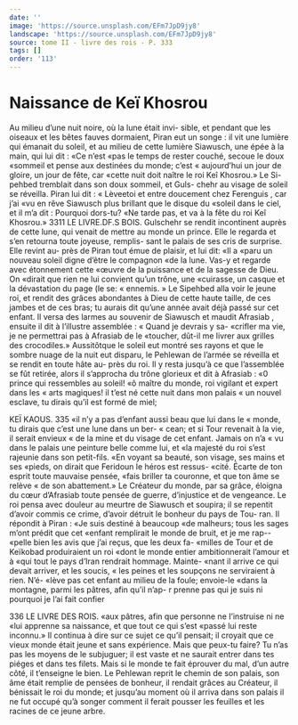 ```yaml
---
date: ''
image: 'https://source.unsplash.com/EFm7JpD9jy8'
landscape: 'https://source.unsplash.com/EFm7JpD9jy8'
source: tome II - livre des rois - P. 333
tags: []
order: '113'
---
```


# Naissance de Keï Khosrou

Au milieu d’une nuit noire, où la lune était invi-
sible, et pendant que les oiseaux et les bêtes fauves dormaient, Piran eut un songe : il vit une lumière qui émanait du soleil, et au milieu de cette lumière Siawusch, une épée à la main, qui lui dit : «Ce n’est
«pas le temps de rester couché, secoue le doux «sommeil et pense aux destinées du monde; c’est
« aujourd’hui un jour de gloire, un jour de fête, car
«cette nuit doit naître le roi Keî Khosrou.» Le Si-
pehbed tremblait dans son doux sommeil, et Guls- chehr au visage de soleil se réveilla. Piran lui dit :
« Lèveetoi et entre doucement chez Ferenguis , car j’ai «vu en rêve Siawusch plus brillant que le disque du «soleil dans le ciel, et il m’a dit : Pourquoi dors-tu? «Ne tarde pas, et va à la fête du roi Keî Khosrou.»
3311 LE LIVRE.DF.S BOIS.
Gulschehr se rendit incontinent auprès de cette
lune, qui venait de mettre au monde un prince. Elle le regarda et s’en retourna toute joyeuse, remplis- sant le palais de ses cris de surprise. Elle revint au- près de Piran tout émue de plaisir, et lui dit: «Il a
«paru un nouveau soleil digne d’être le compagnon
«de la lune. Vas-y et regarde avec étonnement cette
«œuvre de la puissance et de la sagesse de Dieu. On
«dirait que rien ne lui convient qu’un trône, une
«cuirasse, un casque et la dévastation du page (le se: « ennemis. »
Le Sipehbed alla voir le jeune roi, et rendit des grâces abondantes à Dieu de cette haute taille, de ces jambes et de ces bras; tu aurais dit qu’une année
avait déjà passé sur cet enfant. Il versa des larmes
au souvenir de Siawusch et maudit Afrasiab , ensuite il dit à l’illustre assemblée : « Quand je devrais y sa-
«crifler ma vie, je ne permettrai pas à Afrasiab de le «toucher, dût-il me livrer aux grilles des crocodiles.»
Aussitôtque le soleil eut montré ses rayons et que
le sombre nuage de la nuit eut disparu, le Pehlewan de l’armée se réveilla et se rendit en toute hâte au-
près du roi. Il y resta jusqu’à ce que l’assemblée se
fût retirée, alors il s’approcha du trône glorieux et
dit à Afrasiab : «0 prince qui ressembles au soleil!
«ô maître du monde, roi vigilant et expert dans les
« arts magiques! il t’est né cette nuit dans mon palais
« un nouvel esclave, tu dirais qu’il est formé de miel;

KEÏ KAOUS. 335 «il n’y a pas d’enfant aussi beau que lui dans le
« monde, tu dirais que c’est une lune dans un ber-
« cean; et si Tour revenait à la vie, il serait envieux « de la mine et du visage de cet enfant. Jamais on n’a
« vu dans le palais une peinture belle comme lui, et «la majesté du roi s’est rajeunie dans son petit-fils.
«En voyant sa beauté, son visage, ses mains et ses «pieds, on dirait que Feridoun le héros est ressus- «cité. Écarte de ton esprit toute mauvaise pensée,
«fais briller ta couronne, et que ton âme se relève
« de son abattement.»
Le Créateur du monde, par sa grâce, éloigna du cœur d’Afrasiab toute pensée de guerre, d’injustice et
de vengeance. Le roi pensa avec douleur au meurtre de Siawusch et soupira; il se repentit d’avoir commis
ce crime, d’avoir détruit le bonheur du pays de Tou-
ran. Il répondit à Piran : «Je suis destiné à beaucoup
«de malheurs; tous les sages m’ont prédit que cet «enfant remplirait le monde de bruit, et je me rap-- «pelle bien les avis que j’ai reçus, que les deux fa- «milles de Tour et de Keïkobad produiraient un roi «dont le monde entier ambitionnerait l’amour et à
«qui tout le pays d’Iran rendrait hommage. Mainte- «nant il arrive ce qui devait arriver, et les soucis, « les peines et les soupçons ne serviraient à rien. N’é-
«Iève pas cet enfant au milieu de la foule; envoie-le «dans la montagne, parmi les pâtres, afin qu’il n’ap-
r prenne pas qui je suis ni pourquoi je l’ai fait confier

336 LE LIVRE DES ROIS.
«aux pâtres, afin que personne ne I’instruise ni ne
«lui apprenne sa naissance, et que tout ce qui s’est «passé lui reste inconnu.» Il continua à dire sur ce sujet ce qu’il pensait; il croyait que ce vieux monde était jeune et sans expérience. Mais que peux-tu faire? Tu n’as pas les moyens de le subjuguer; il est vaste et ne saurait entrer dans tes piéges et dans tes filets. Mais si le monde te fait éprouver du mal, d’un autre côté, il t’enseigne le bien.
Le Pehlewan reprit le chemin de son palais, son âme était remplie de pensées de bonheur, il rendait
grâces au Créateur, il bénissait le roi du monde; et jusqu’au moment où il arriva dans son palais il ne
fut occupé qu’à songer comment il ferait pousser les feuilles et les racines de ce jeune arbre.
